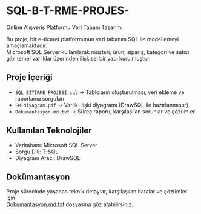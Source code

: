 # SQL-B-T-RME-PROJES-
Online Alışveriş Platformu Veri Tabanı Tasarımı

Bu proje, bir e-ticaret platformunun veri tabanını SQL ile modellemeyi amaçlamaktadır.  
Microsoft SQL Server kullanılarak müşteri, ürün, sipariş, kategori ve satıcı gibi temel varlıklar üzerinden ilişkisel bir yapı kurulmuştur.

## Proje İçeriği

- `SQL BİTİRME PROJESİ.sql` → Tabloların oluşturulması, veri ekleme ve raporlama sorguları
- `ER-diyagram.pdf` → Varlık-İlişki diyagramı (DrawSQL ile hazırlanmıştır)
- `Dokumantasyon.md.txt` → Süreç raporu, karşılaşılan sorunlar ve çözümler

## Kullanılan Teknolojiler

- Veritabanı: Microsoft SQL Server  
- Sorgu Dili: T-SQL  
- Diyagram Aracı: DrawSQL

## Dokümantasyon

Proje sürecinde yaşanan teknik detaylar, karşılaşılan hatalar ve çözümler için  
[Dokumantasyon.md.txt](Dokumantasyon.md.txt) dosyasına göz atabilirsiniz.


